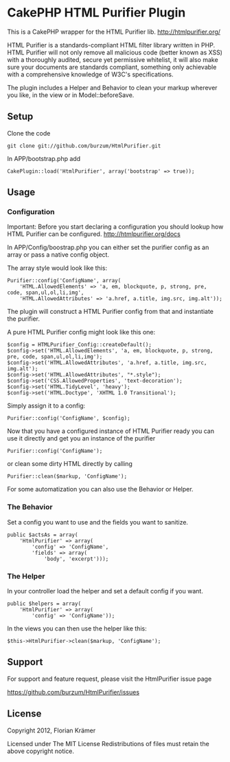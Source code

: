 # CakePHP HTML Purifier Plugin

This is a CakePHP wrapper for the HTML Purifier lib. http://htmlpurifier.org/

HTML Purifier is a standards-compliant HTML filter library written in PHP. HTML Purifier will not only remove all malicious code (better known as XSS) with a thoroughly audited, secure yet permissive whitelist, it will also make sure your documents are standards compliant, something only achievable with a comprehensive knowledge of W3C's specifications.

The plugin includes a Helper and Behavior to clean your markup wherever you like, in the view or in Model::beforeSave.

## Setup

Clone the code

	git clone git://github.com/burzum/HtmlPurifier.git

In APP/bootstrap.php add

	CakePlugin::load('HtmlPurifier', array('bootstrap' => true));

## Usage

### Configuration

Important: Before you start declaring a configuration you should lookup how HTML Purifier can be configured. http://htmlpurifier.org/docs

In APP/Config/boostrap.php you can either set the purifier config as an array or pass a native config object.

The array style would look like this:

	Purifier::config('ConfigName', array(
		'HTML.AllowedElements' => 'a, em, blockquote, p, strong, pre, code, span,ul,ol,li,img',
		'HTML.AllowedAttributes' => 'a.href, a.title, img.src, img.alt'));

The plugin will construct a HTML Purifier config from that and instantiate the purifier.

A pure HTML Purifier config might look like this one:

	$config = HTMLPurifier_Config::createDefault();
	$config->set('HTML.AllowedElements', 'a, em, blockquote, p, strong, pre, code, span,ul,ol,li,img');
	$config->set('HTML.AllowedAttributes', 'a.href, a.title, img.src, img.alt');
	$config->set('HTML.AllowedAttributes', "*.style");
	$config->set('CSS.AllowedProperties', 'text-decoration');
	$config->set('HTML.TidyLevel', 'heavy');
	$config->set('HTML.Doctype', 'XHTML 1.0 Transitional');

Simply assign it to a config:

	Purifier::config('ConfigName', $config);

Now that you have a configured instance of HTML Purifier ready you can use it directly and get you an instance of the purifier

	Purifier::config('ConfigName');

or clean some dirty HTML directly by calling

	Purifier::clean($markup, 'ConfigName');

For some automatization you can also use the Behavior or Helper.

### The Behavior

Set a config you want to use and the fields you want to sanitize.

	public $actsAs = array(
		'HtmlPurifier' => array(
			'config' => 'ConfigName',
			'fields' => array(
				'body', 'excerpt')));

### The Helper

In your controller load the helper and set a default config if you want.

	public $helpers = array(
		'HtmlPurifier' => array(
			'config' => 'ConfigName'));

In the views you can then use the helper like this:

	$this->HtmlPurifier->clean($markup, 'ConfigName');

## Support

For support and feature request, please visit the HtmlPurifier issue page

https://github.com/burzum/HtmlPurifier/issues

## License

Copyright 2012, Florian Krämer

Licensed under The MIT License
Redistributions of files must retain the above copyright notice.
